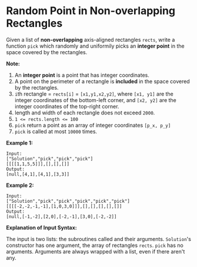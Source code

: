 # Random Point in Non-overlapping Rectangles

Given a list of **non-overlapping** axis-aligned rectangles `rects`, write a function `pick` which randomly and uniformily picks an **integer point** in the space covered by the rectangles.

**Note:**

1. An **integer point** is a point that has integer coordinates.
2. A point on the perimeter of a rectangle is **included** in the space covered by the rectangles.
3. `i`th rectangle = `rects[i]` = `[x1,y1,x2,y2]`, where `[x1, y1]` are the integer coordinates of the bottom-left corner, and `[x2, y2]` are the integer coordinates of the top-right corner.
4. length and width of each rectangle does not exceed `2000`.
5. `1 <= rects.length <= 100`
6. `pick` return a point as an array of integer coordinates `[p_x, p_y]`
7. `pick` is called at most `10000` times.

**Example 1:**

```pseudo
Input:
["Solution","pick","pick","pick"]
[[[[1,1,5,5]]],[],[],[]]
Output:
[null,[4,1],[4,1],[3,3]]
```

**Example 2:**

```pseudo
Input:
["Solution","pick","pick","pick","pick","pick"]
[[[[-2,-2,-1,-1],[1,0,3,0]]],[],[],[],[],[]]
Output:
[null,[-1,-2],[2,0],[-2,-1],[3,0],[-2,-2]]
```

**Explanation of Input Syntax:**

The input is two lists: the subroutines called and their arguments. `Solution`'s constructor has one argument, the array of rectangles `rects`. `pick` has no arguments. Arguments are always wrapped with a list, even if there aren't any.
